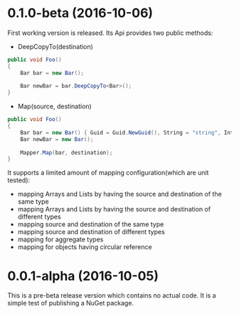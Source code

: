# 0.1.0-beta (2016-10-06)
First working version is released. Its Api provides two public methods:

* DeepCopyTo<T>(destination)

```c#
public void Foo()
{
    Bar bar = new Bar();
    
    Bar newBar = bar.DeepCopyTo<Bar>();
}
```

* Map(source, destination)

```c#
public void Foo()
{
    Bar bar = new Bar() { Guid = Guid.NewGuid(), String = "string", Int = 123 };
    Bar newBar = new Bar();
    
    Mapper.Map(bar, destination);
}
```

It supports a limited amount of mapping configuration(which are unit tested):
* mapping Arrays and Lists by having the source and destination of the same type
* mapping Arrays and Lists by having the source and destination of different types
* mapping source and destination of the same type
* mapping source and destination of different types
* mapping for aggregate types
* mapping for objects having circular reference

# 0.0.1-alpha (2016-10-05)
This is a pre-beta release version which contains no actual code. It is a simple test of publishing a NuGet package.
